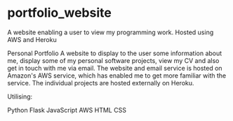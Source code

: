 # portfolio_website
A website enabling a user to view my programming work. Hosted using AWS and Heroku


Personal Portfolio
A website to display to the user some information about me, display some of my personal software projects, 
view my CV and also get in touch with me via email. The website and email service is hosted on Amazon's AWS service, 
which has enabled me to get more familiar with the service. The individual projects are hosted externally on Heroku.

Utilising:

Python 
Flask
JavaScript 
AWS
HTML 
CSS



